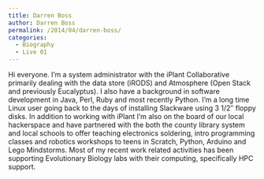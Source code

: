 ```yaml
---
title: Darren Boss
author: Darren Boss
permalink: /2014/04/darren-boss/
categories:
  - Biography
  - Live 01
---
```

Hi everyone. I&#8217;m a system administrator with the iPlant Collaborative primarily dealing with the data store (iRODS) and Atmosphere (Open Stack and previously Eucalyptus). I also have a background in software development in Java, Perl, Ruby and most recently Python. I&#8217;m a long time Linux user going back to the days of installing Slackware using 3 1/2&#8243; floppy disks. In addition to working with iPlant I&#8217;m also on the board of our local hackerspace and have partnered with the both the county library system and local schools to offer teaching electronics soldering, intro programming classes and robotics workshops to teens in Scratch, Python, Arduino and Lego Mindstorms. Most of my recent work related activities has been supporting Evolutionary Biology labs with their computing, specifically HPC support.
